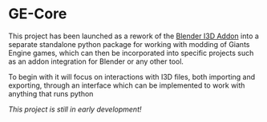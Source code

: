 # GE-Core
This project has been launched as a rework of the [Blender I3D Addon](https://github.com/StjerneIdioten/I3D-Blender-Addon) into a separate standalone python package for working with modding of Giants Engine games, which can then be incorporated into specific projects such as an addon integration for Blender or any other tool. 

To begin with it will focus on interactions with I3D files, both importing and exporting, through an interface which can be implemented to work with anything that runs python

_This project is still in early development!_
